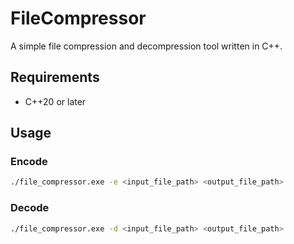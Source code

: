 # FileCompressor

A simple file compression and decompression tool written in C++.

## Requirements

- C++20 or later

## Usage

### Encode

```bash
./file_compressor.exe -e <input_file_path> <output_file_path>
```

### Decode

```bash
./file_compressor.exe -d <input_file_path> <output_file_path>
```
